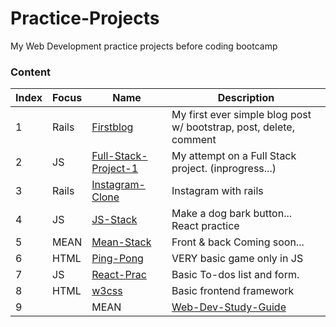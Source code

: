 # Practice-Projects
My Web Development practice projects before coding bootcamp

### Content
|Index|Focus|Name|Description|
| --- | --- |-------- | -------------------------------- |
|1|Rails|[Firstblog](https://github.com/asolace/Practice-Projects/tree/master/Firstblog)|My first ever simple blog post w/ bootstrap, post, delete, comment|
|2|JS|[Full-Stack-Project-1](https://github.com/asolace/Practice-Projects/tree/master/Full-Stack-Project-1)|My attempt on a Full Stack project. (inprogress...)|
|3|Rails|[Instagram-Clone](https://github.com/asolace/Practice-Projects/tree/master/Instagram-Clone)|Instagram with rails|
|4|JS|[JS-Stack](https://github.com/asolace/Practice-Projects/tree/master/JS-Stack)|Make a dog bark button... React practice|
|5|MEAN|[Mean-Stack](https://github.com/asolace/Practice-Projects/tree/master/MEAN-Stack)|Front & back Coming soon...|
|6|HTML|[Ping-Pong](https://github.com/asolace/Practice-Projects/tree/master/Ping-Pong)|VERY basic game only in JS|
|7|JS|[React-Prac](https://github.com/asolace/Practice-Projects/tree/master/React-Prac)|Basic To-dos list and form.|
|8|HTML|[w3css](https://github.com/asolace/Practice-Projects/tree/master/w3css)|Basic frontend framework|
|9||MEAN|[Web-Dev-Study-Guide]()|A Web-Dev study guide deployed on Heroku (COMING SOON)|

